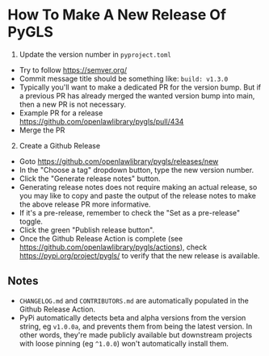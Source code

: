 # How To Make A New Release Of PyGLS

1. Update the version number in `pyproject.toml`

-   Try to follow https://semver.org/
-   Commit message title should be something like: `build: v1.3.0`
-   Typically you'll want to make a dedicated PR for the version bump. But if a previous PR has already merged the wanted version bump into main, then a new PR is not necessary.
-   Example PR for a release https://github.com/openlawlibrary/pygls/pull/434
-   Merge the PR

2. Create a Github Release

-   Goto https://github.com/openlawlibrary/pygls/releases/new
-   In the "Choose a tag" dropdown button, type the new version number.
-   Click the "Generate release notes" button.
-   Generating release notes does not require making an actual release, so you may like to copy and paste the output of the release notes to make the above release PR more informative.
-   If it's a pre-release, remember to check the "Set as a pre-release" toggle.
-   Click the green "Publish release button".
-   Once the Github Release Action is complete (see https://github.com/openlawlibrary/pygls/actions), check https://pypi.org/project/pygls/ to verify that the new release is available.

## Notes

-   `CHANGELOG.md` and `CONTRIBUTORS.md` are automatically populated in the Github Release Action.
-   PyPi automatically detects beta and alpha versions from the version string, eg `v1.0.0a`, and prevents them from being the latest version. In other words, they're made publicly available but downstream projects with loose pinning (eg `^1.0.0`) won't automatically install them.
